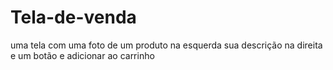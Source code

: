 # Tela-de-venda
uma tela com uma foto de um produto na esquerda sua descrição na direita e um botão e adicionar ao carrinho
